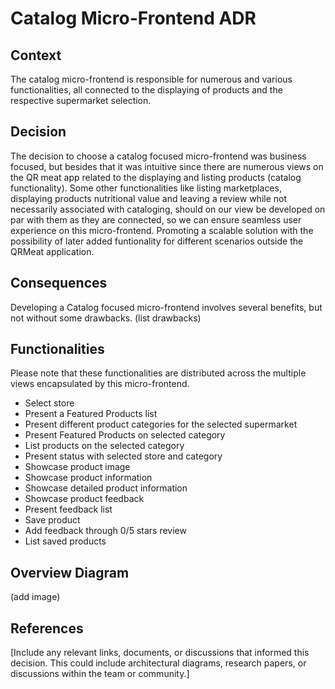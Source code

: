 # Catalog Micro-Frontend ADR

## Context
The catalog micro-frontend is responsible for numerous and various functionalities, all connected to the displaying of products 
and the respective supermarket selection.

## Decision

The decision to choose a catalog focused micro-frontend was business focused, but besides that it was intuitive since there are numerous 
views on the QR meat app related to the displaying and listing products (catalog functionality). Some other functionalities like listing marketplaces, displaying products nutritional value and leaving a review while not necessarily associated with cataloging, should on our view be developed on par with them as they are connected, so we can ensure seamless user experience on this micro-frontend. Promoting a scalable solution with the possibility of later added funtionality for different scenarios outside the QRMeat application.

## Consequences 
Developing a Catalog focused micro-frontend involves several benefits, but not without some drawbacks. (list drawbacks)



## Functionalities

Please note that these functionalities are distributed across the multiple views encapsulated by this micro-frontend.

  - Select store
  - Present a Featured Products list
  - Present different product categories for the selected supermarket
  - Present Featured Products on selected category
  - List products on the selected category
  - Present status with selected store and category
  - Showcase product image
  - Showcase product information
  - Showcase detailed product information
  - Showcase product feedback
  - Present feedback list
  - Save product
  - Add feedback through 0/5 stars review
  - List saved products

## Overview Diagram

(add image)


## References

[Include any relevant links, documents, or discussions that informed this decision. This could include architectural diagrams, research papers, or discussions within the team or community.]






